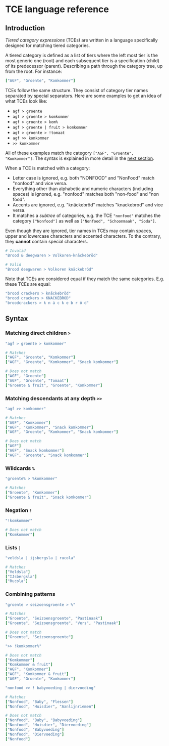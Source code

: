 # TCE language reference

## Introduction

_Tiered category expressions_ (TCEs) are written in a language specifically designed for matching tiered categories.

A tiered category is defined as a list of tiers where the left most tier is the most generic one (root) and each subsequent tier is a specification (child) of its predecessor (parent). Describing a path through the category tree, up from the root. For instance:

```ruby
["AGF", "Groente", "Komkommer"]
```

TCEs follow the same structure. They consist of category tier names separated by special separators. Here are some examples to get an idea of what TCEs look like:

  - `agf > groente`
  - `agf > groente > komkommer`
  - `agf > groente > kom%`
  - `agf > groente | fruit > komkommer`
  - `agf > groente > !tomaat`
  - `agf >> komkommer`
  - `>> komkommer`

All of these examples match the category `["AGF", "Groente", "Komkommer"]`. The syntax is explained in more detail in the [next section](#Syntax).

When a TCE is matched with a category:

  - Letter case is ignored, e.g. both "NONFOOD" and "NonFood" match "nonfood" and vice versa.
  - Everything other than alphabetic and numeric characters (including spaces) is ignored, e.g. "nonfood" matches both "non-food" and "non food".
  - Accents are ignored, e.g. "knäckebröd" matches "knackebrod" and vice versa.
  - It matches a _subtree_ of categories, e.g. the TCE `"nonfood"` matches the category `["Nonfood"]` as well as `["Nonfood", "Schoonmaak", "Soda"]`.

Even though they are ignored, tier names in TCEs may contain spaces, upper and lowercase characters and accented characters. To the contrary, they **cannot** contain special characters.

```ruby
# Invalid
"Brood & deegwaren > Volkoren-knäckebröd"

# Valid
"Brood deegwaren > Volkoren knäckebröd"
```

Note that TCEs are considered equal if they match the same categories. E.g. these TCEs are equal:

```ruby
"brood crackers > knäckebröd"
"brood crackers > KNACKEBROD"
"broodcrackers > k n ä c k e b r ö d"
```

## Syntax

### Matching direct children `>`
```ruby
"agf > groente > komkommer"

# Matches
["AGF", "Groente", "Komkommer"]
["AGF", "Groente", "Komkommer", "Snack komkommer"]

# Does not match
["AGF", "Groente"]
["AGF", "Groente", "Tomaat"]
["Groente & fruit", "Groente", "Komkommer"]
```

### Matching descendants at any depth `>>`
```ruby
"agf >> komkommer"

# Matches
["AGF", "Komkommer"]
["AGF", "Komkommer", "Snack komkommer"]
["AGF", "Groente", "Komkommer", "Snack komkommer"]

# Does not match
["AGF"]
["AGF", "Snack komkommer"]
["AGF", "Groente", "Snack komkommer"]
```

### Wildcards `%`
```ruby
"groente% > %komkommer"

# Matches
["Groente", "Komkommer"]
["Groente & fruit", "Snack komkommer"]
```

### Negation `!`
```ruby
"!komkommer"

# Does not match
["Komkommer"]
```

### Lists `|`
```ruby
"veldsla | ijsbergsla | rucola"

# Matches
["Veldsla"]
["IJsbergsla"]
["Rucola"]
```

### Combining patterns
```ruby
"groente > seizoensgroente > %"

# Matches
["Groente", "Seizoensgroente", "Pastinaak"]
["Groente", "Seizoensgroente", "Vers", "Pastinaak"]

# Does not match
["Groente", "Seizoensgroente"]
```

```ruby
">> !komkommer%"

# Does not match
["Komkommer"]
["Komkommer & fruit"]
["AGF", "Komkommer"]
["AGF", "Komkommer & fruit"]
["AGF", "Groente", "Komkommer"]
```

```ruby
"nonfood >> ! babyvoeding | diervoeding"

# Matches
["Nonfood", "Baby", "Flessen"]
["Nonfood", "Huisdier", "Aanlijnriemen"]

# Does not match
["Nonfood", "Baby", "Babyvoeding"]
["Nonfood", "Huisdier", "Diervoeding"]
["Nonfood", "Babyvoeding"]
["Nonfood", "Diervoeding"]
["Nonfood"]
```
